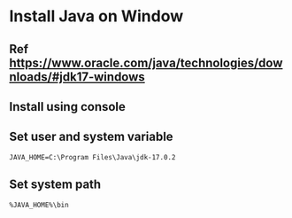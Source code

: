 # Install Java on Window
## Ref https://www.oracle.com/java/technologies/downloads/#jdk17-windows
## Install using console
## Set user and system variable
```
JAVA_HOME=C:\Program Files\Java\jdk-17.0.2
```
## Set system path
```
%JAVA_HOME%\bin
```